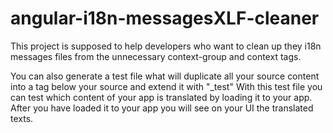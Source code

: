 # angular-i18n-messagesXLF-cleaner
This project is supposed to help developers who want to clean up they i18n messages files from the unnecessary context-group and context tags.

You can also generate a test file what will duplicate all your source content into a <target> tag below your source and extend it with "_test"
With this test file you can test which content of your app is translated by loading it to your app.
After you have loaded it to your app you will see on your UI the translated texts.
